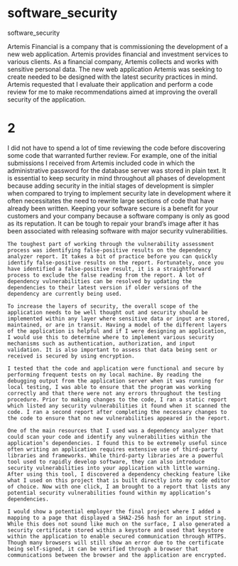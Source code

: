 # software_security
software_security


Artemis Financial is a company that is commissioning the development of a new web application. Artemis provides financial and investment services to various clients. As a financial company, Artemis collects and works with sensitive personal data. The new web application Artemis was seeking to create needed to be designed with the latest security practices in mind. Artemis requested that I evaluate their application and perform a code review for me to make recommendations aimed at improving the overall security of the application. 

# 2 
I did not have to spend a lot of time reviewing the code before discovering some code that warranted further review. For example, one of the initial submissions I received from Artemis included code in which the administrative password for the database server was stored in plain text. It is essential to keep security in mind throughout all phases of development because adding security in the initial stages of development is simpler when compared to trying to implement security late in development where it often necessitates the need to rewrite large sections of code that have already been written. Keeping your software secure is a benefit for your customers and your company because a software company is only as good as its reputation. It can be tough to repair your brand’s image after it has been associated with releasing software with major security vulnerabilities. 

	The toughest part of working through the vulnerability assessment process was identifying false-positive results on the dependency analyzer report. It takes a bit of practice before you can quickly identify false-positive results on the report. Fortunately, once you have identified a false-positive result, it is a straightforward process to exclude the false reading from the report. A lot of dependency vulnerabilities can be resolved by updating the dependencies to their latest version if older versions of the dependency are currently being used. 

	To increase the layers of security, the overall scope of the application needs to be well thought out and security should be implemented within any layer where sensitive data or input are stored, maintained, or are in transit. Having a model of the different layers of the application is helpful and if I were designing an application, I would use this to determine where to implement various security mechanisms such as authentication, authorization, and input validation. It is also important to assess that data being sent or received is secured by using encryption. 

	I tested that the code and application were functional and secure by performing frequent tests on my local machine. By reading the debugging output from the application server when it was running for local testing, I was able to ensure that the program was working correctly and that there were not any errors throughout the testing procedure. Prior to making changes to the code, I ran a static report which listed any security vulnerabilities it found when it scanned the code. I ran a second report after completing the necessary changes to the code to ensure that no new vulnerabilities appeared in the report. 

	One of the main resources that I used was a dependency analyzer that could scan your code and identify any vulnerabilities within the application’s dependencies. I found this to be extremely useful since often writing an application requires extensive use of third-party libraries and frameworks. While third-party libraries are a powerful tool used to rapidly develop software, they can also introduce security vulnerabilities into your application with little warning. After using this tool, I discovered a dependency checking feature like what I used on this project that is built directly into my code editor of choice. Now with one click, I am brought to a report that lists any potential security vulnerabilities found within my application’s dependencies. 

	I would show a potential employer the final project where I added a mapping to a page that displayed a SHA2-256 hash for an input string. While this does not sound like much on the surface, I also generated a security certificate stored within a keystore and used that keystore within the application to enable secured communication through HTTPS. Though many browsers will still show an error due to the certificate being self-signed, it can be verified through a browser that communications between the browser and the application are encrypted. 

	 
